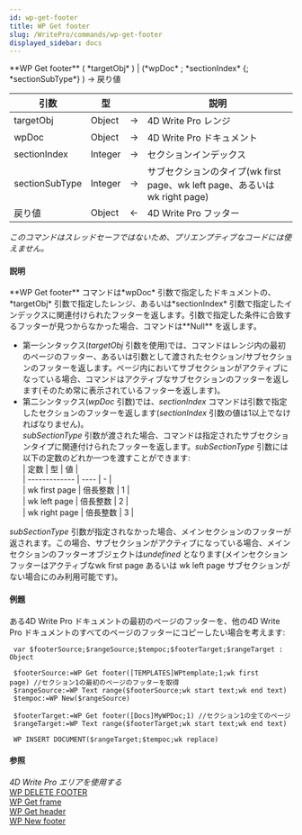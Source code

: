 ```yaml
---
id: wp-get-footer
title: WP Get footer
slug: /WritePro/commands/wp-get-footer
displayed_sidebar: docs
---
```


<!--REF #_command_.WP Get footer.Syntax-->**WP Get footer** ( *targetObj* ) | (*wpDoc* ; *sectionIndex* {; *sectionSubType*} )  -> 戻り値<!-- END REF-->
<!--REF #_command_.WP Get footer.Params-->
| 引数 | 型 |  | 説明 |
| --- | --- | --- | --- |
| targetObj | Object | &#8594;  | 4D Write Pro レンジ |
| wpDoc | Object | &#8594;  | 4D Write Pro ドキュメント |
| sectionIndex | Integer | &#8594;  | セクションインデックス |
| sectionSubType | Integer | &#8594;  | サブセクションのタイプ(wk first page、wk left page、あるいは wk right page) |
| 戻り値 | Object | &#8592; | 4D Write Pro フッター |

<!-- END REF-->

*このコマンドはスレッドセーフではないため、プリエンプティブなコードには使えません。*


#### 説明 

<!--REF #_command_.WP Get footer.Summary-->**WP Get footer** コマンドは*wpDoc* 引数で指定したドキュメントの、*targetObj* 引数で指定したレンジ、あるいは*sectionIndex* 引数で指定したインデックスに関連付けられたフッターを返します。<!-- END REF-->引数で指定した条件に合致するフッターが見つからなかった場合、コマンドは**Null** を返します。

* 第一シンタックス(*targetObj* 引数を使用)では、コマンドはレンジ内の最初のページのフッター、あるいは引数として渡されたセクション/サブセクションのフッターを返します。ページ内においてサブセクションがアクティブになっている場合、コマンドはアクティブなサブセクションのフッターを返します(そのため常に表示されているフッターを返します)。
* 第二シンタックス(*wpDoc* 引数)では、*sectionIndex* コマンドは引数で指定したセクションのフッターを返します(*sectionIndex* 引数の値は1以上でなければなりません)。  
*subSectionType* 引数が渡された場合、コマンドは指定されたサブセクションタイプに関連付けられたフッターを返します。*subSectionType* 引数には以下の定数のどれか一つを渡すことができます:  
| 定数            | 型    | 値 |  
| ------------- | ---- | - |  
| wk first page | 倍長整数 | 1 |  
| wk left page  | 倍長整数 | 2 |  
| wk right page | 倍長整数 | 3 |  
    
*subSectionType* 引数が指定されなかった場合、メインセクションのフッターが返されます。この場合、サブセクションがアクティブになっている場合、メインセクションのフッターオブジェクトは*undefined* となります(メインセクションフッターはアクティブなwk first page あるいは wk left page サブセクションがない場合にのみ利用可能です)。

#### 例題 

ある4D Write Pro ドキュメントの最初のページのフッターを、他の4D Write Pro ドキュメントのすべてのページのフッターにコピーしたい場合を考えます:

```4d
 var $footerSource;$rangeSource;$tempoc;$footerTarget;$rangeTarget : Object
 
 $footerSource:=WP Get footer([TEMPLATES]WPtemplate;1;wk first page) //セクション1の最初のページのフッターを取得
 $rangeSource:=WP Text range($footerSource;wk start text;wk end text)
 $tempoc:=WP New($rangeSource)
 
 $footerTarget:=WP Get footer([Docs]MyWPDoc;1) //セクション1の全てのページ
 $rangeTarget:=WP Text range($footerTarget;wk start text;wk end text)
 
 WP INSERT DOCUMENT($rangeTarget;$tempoc;wk replace)
```

#### 参照 

*4D Write Pro エリアを使用する*  
[WP DELETE FOOTER](wp-delete-footer.md)  
[WP Get frame](wp-get-frame.md)  
[WP Get header](wp-get-header.md)  
[WP New footer](wp-new-footer.md)  